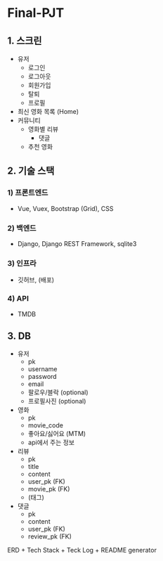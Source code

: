 # Final-PJT

## 1. 스크린

- 유저
  - 로그인
  - 로그아웃
  - 회원가입
  - 탈퇴
  - 프로필
- 최신 영화 목록 (Home)
- 커뮤니티
  - 영화별 리뷰
    - 댓글
  - 추천 영화



## 2. 기술 스택

### 1) 프론트엔드

- Vue, Vuex, Bootstrap (Grid), CSS 

### 2) 백엔드

- Django, Django REST Framework, sqlite3

### 3) 인프라

- 깃허브, (배포)

### 4) API

- TMDB



## 3. DB

- 유저
  - pk
  - username
  - password
  - email
  - 팔로우/블락 (optional)
  - 프로필사진 (optional)
- 영화
  - pk
  - movie_code
  - 좋아요/싫어요 (MTM)
  - api에서 주는 정보
- 리뷰
  - pk
  - title
  - content
  - user_pk (FK)
  - movie_pk (FK)
  - (태그)
- 댓글
  - pk
  - content
  - user_pk (FK)
  - review_pk (FK)



ERD + Tech Stack + Teck Log + README generator